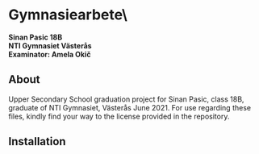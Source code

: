 # Gymnasiearbete\
**Sinan Pasic 18B**\
**NTI Gymnasiet Västerås**\
**Examinator: Amela Okič**

## About
Upper Secondary School graduation project for Sinan Pasic, class 18B, graduate of NTI Gymnasiet, Västerås June 2021.
For use regarding these files, kindly find your way to the license provided in the repository.

## Installation
